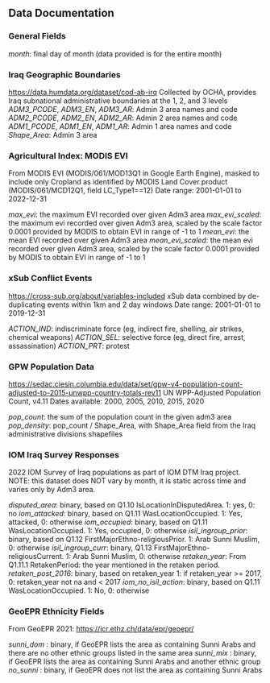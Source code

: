 ## Data Documentation

### General Fields
*month*: final day of month (data provided is for the entire month)

### Iraq Geographic Boundaries
https://data.humdata.org/dataset/cod-ab-irq
Collected by OCHA, provides Iraq subnational administrative boundaries at the 1, 2, and 3 levels
*ADM3_PCODE*, *ADM3_EN*, *ADM3_AR*: Admin 3 area names and code
*ADM2_PCODE*, *ADM2_EN*, *ADM2_AR*: Admin 2 area names and code
*ADM1_PCODE*, *ADM1_EN*, *ADM1_AR*: Admin 1 area names and code
*Shape_Area*: Admin 3 area  


### Agricultural Index: MODIS EVI 
From MODIS EVI (MODIS/061/MOD13Q1 in Google Earth Engine), masked to include only Cropland as identified by MODIS Land Cover product (MODIS/061/MCD12Q1, field LC_Type1==12)
Date range: 2001-01-01 to 2022-12-31

*max_evi*: the maximum EVI recorded over given Adm3 area
*max_evi_scaled*: the maximum evi recorded over given Adm3 area, scaled by the scale factor 0.0001 provided by MODIS to obtain EVI in range of -1 to 1
*mean_evi*: the mean EVI recorded over given Adm3 area
*mean_evi_scaled*: the mean evi recorded over given Adm3 area, scaled by the scale factor 0.0001 provided by MODIS to obtain EVI in range of -1 to 1

### xSub Conflict Events
https://cross-sub.org/about/variables-included
xSub data combined by de-duplicating events within 1km and 2 day windows
Date range: 2001-01-01 to 2019-12-31

*ACTION_IND*: indiscriminate force (eg, indirect fire, shelling, air strikes, chemical weapons)
*ACTION_SEL*: selective force (eg, direct fire, arrest, assassination)
*ACTION_PRT*: protest

### GPW Population Data
https://sedac.ciesin.columbia.edu/data/set/gpw-v4-population-count-adjusted-to-2015-unwpp-country-totals-rev11
UN WPP-Adjusted Population Count, v4.11
Dates available: 2000, 2005, 2010, 2015, 2020

*pop_count*: the sum of the population count in the given adm3 area
*pop_density*: pop_count / Shape_Area, with Shape_Area field from the Iraq administrative divisions shapefiles

### IOM Iraq Survey Responses
2022 IOM Survey of Iraq populations as part of IOM DTM Iraq project.
NOTE: this dataset does NOT vary by month, it is static across time and varies only by Adm3 area.

*disputed_area*: binary, based on Q1.10 IsLocationInDisputedArea. 
	1: yes, 0: no
*iom_attacked*: binary, based on Q1.11 WasLocationOccupied. 
	1: Yes, attacked, 0: otherwise
*iom_occupied*: binary, based on Q1.11 WasLocationOccupied. 
	1: Yes, occupied, 0: otherwise
*isil_ingroup_prior*: binary, based on Q1.12 FirstMajorEthno-religiousPrior.
	1: Arab Sunni Muslim, 0: otherwise
*isil_ingroup_curr*: binary, Q1.13 FirstMajorEthno-religiousCurrent.
	1: Arab Sunni Muslim, 0: otherwise
*retaken_year*: From Q1.11.1 RetakenPeriod: the year mentioned in the retaken period.
*retaken_post_2016*: binary, based on retaken_year
	1: if retaken_year >= 2017, 0: retaken_year not na and < 2017
*iom_no_isil_action*: binary, based on Q1.11 WasLocationOccupied. 
	1: No, 0: otherwise

### GeoEPR Ethnicity Fields
From GeoEPR 2021: https://icr.ethz.ch/data/epr/geoepr/

*sunni_dom* : binary, if GeoEPR lists the area as containing Sunni Arabs and there are no other ethnic groups listed in the same area
*sunni_mix* : binary, if GeoEPR lists the area as containing Sunni Arabs and another ethnic group
*no_sunni* : binary, if GeoEPR does not list the area as containing Sunni Arabs
